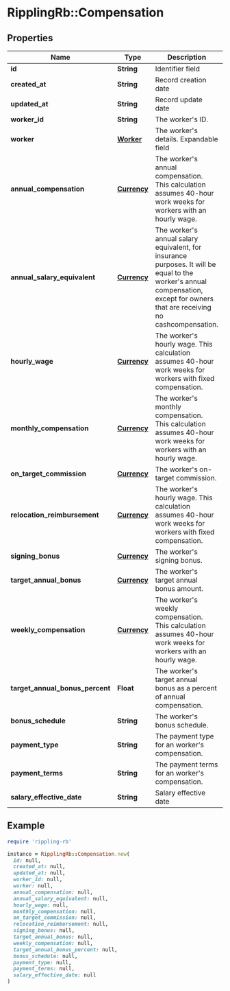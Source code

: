 # RipplingRb::Compensation

## Properties

| Name | Type | Description | Notes |
| ---- | ---- | ----------- | ----- |
| **id** | **String** | Identifier field |  |
| **created_at** | **String** | Record creation date |  |
| **updated_at** | **String** | Record update date |  |
| **worker_id** | **String** | The worker&#39;s ID. | [optional] |
| **worker** | [**Worker**](Worker.md) | The worker&#39;s details.  Expandable field | [optional] |
| **annual_compensation** | [**Currency**](Currency.md) | The worker&#39;s annual compensation. This calculation assumes 40-hour work weeks for workers with an hourly wage. | [optional] |
| **annual_salary_equivalent** | [**Currency**](Currency.md) | The worker&#39;s annual salary equivalent, for insurance purposes. It will be equal to the worker&#39;s annual compensation, except for owners that are receiving no cashcompensation. | [optional] |
| **hourly_wage** | [**Currency**](Currency.md) | The worker&#39;s hourly wage. This calculation assumes 40-hour work weeks for workers with fixed compensation. | [optional] |
| **monthly_compensation** | [**Currency**](Currency.md) | The worker&#39;s monthly compensation. This calculation assumes 40-hour work weeks for workers with an hourly wage. | [optional] |
| **on_target_commission** | [**Currency**](Currency.md) | The worker&#39;s on-target commission. | [optional] |
| **relocation_reimbursement** | [**Currency**](Currency.md) | The worker&#39;s hourly wage. This calculation assumes 40-hour work weeks for workers with fixed compensation. | [optional] |
| **signing_bonus** | [**Currency**](Currency.md) | The worker&#39;s signing bonus. | [optional] |
| **target_annual_bonus** | [**Currency**](Currency.md) | The worker&#39;s target annual bonus amount. | [optional] |
| **weekly_compensation** | [**Currency**](Currency.md) | The worker&#39;s weekly compensation. This calculation assumes 40-hour work weeks for workers with an hourly wage. | [optional] |
| **target_annual_bonus_percent** | **Float** | The worker&#39;s target annual bonus as a percent of annual compensation. | [optional] |
| **bonus_schedule** | **String** | The worker&#39;s bonus schedule. | [optional] |
| **payment_type** | **String** | The payment type for an worker&#39;s compensation. | [optional] |
| **payment_terms** | **String** | The payment terms for an worker&#39;s compensation. | [optional] |
| **salary_effective_date** | **String** | Salary effective date | [optional] |

## Example

```ruby
require 'rippling-rb'

instance = RipplingRb::Compensation.new(
  id: null,
  created_at: null,
  updated_at: null,
  worker_id: null,
  worker: null,
  annual_compensation: null,
  annual_salary_equivalent: null,
  hourly_wage: null,
  monthly_compensation: null,
  on_target_commission: null,
  relocation_reimbursement: null,
  signing_bonus: null,
  target_annual_bonus: null,
  weekly_compensation: null,
  target_annual_bonus_percent: null,
  bonus_schedule: null,
  payment_type: null,
  payment_terms: null,
  salary_effective_date: null
)
```

